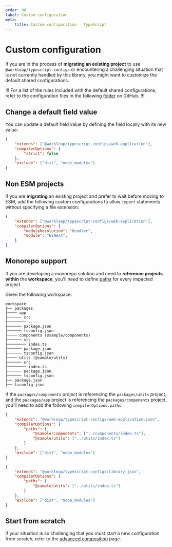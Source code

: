 ```yaml
---
order: 80
label: Custom configuration
meta:
    title: Custom configuration - TypeScript
---
```


# Custom configuration

If you are in the process of **migrating an existing project** to use `@workleap/typescript-configs` or encountering a challenging situation that is not currently handled by this library, you might want to customize the default shared configurations.

!!!
For a list of the rules included with the default shared configurations, refer to the configuration files in the following [folder](https://github.com/gsoft-inc/wl-web-configs/tree/main/packages/typescript-configs) on GitHub.
!!!

## Change a default field value

You can update a default field value by defining the field locally with its new value:

```json !#3-5 tsconfig.json
{
    "extends": ["@workleap/typescript-configs/web-application"],
    "compilerOptions": {
        "strict": false
    },
    "exclude": ["dist", "node_modules"]
}
```

## Non ESM projects

If you are **migrating** an existing project and prefer to wait before moving to ESM, add the following custom configurations to allow `import` statements without specifying a file extension:

```json !#3-6 tsconfig.json
{
    "extends": ["@workleap/typescript-configs/web-application"],
    "compilerOptions": {
        "moduleResolution": "Bundler",
        "module": "ESNext",
    }
}
```

## Monorepo support

If you are developing a monorepo solution and need to **reference projects within** the **workspace**, you'll need to define [paths](https://www.typescriptlang.org/tsconfig#compilerOptions) for every impacted project.

Given the following workspace:

``` !#3,8,13
workspace
├── packages
├──── app
├────── src
├──────── ...
├────── package.json
├────── tsconfig.json
├──── components (@sample/components)
├────── src
├──────── index.ts
├────── package.json
├────── tsconfig.json
├──── utils (@sample/utils)
├────── src
├──────── index.ts
├────── package.json
├────── tsconfig.json
├── package.json
├── tsconfig.json
```

If the `packages/components` project is referencing the `packages/utils` project, and the `packages/app` project is referencing the `packages/components` project, you'll need to add the following `compilerOptions.paths`:

```json !#4-7 packages/app/tsconfig.json
{
    "extends": "@workleap/typescript-configs/web-application.json",
    "compilerOptions": {
        "paths": {
            "@sample/components": ["../components/index.ts"],
            "@sample/utils": ["../utils/index.ts"]
        }
    },
    "exclude": ["dist", "node_modules"]
}
```

```json !#4-6 packages/components/tsconfig.json
{
    "extends": "@workleap/typescript-configs/library.json",
    "compilerOptions": {
        "paths": {
            "@sample/utils": ["../utils/index.ts"]
        }
    },
    "exclude": ["dist", "node_modules"]
}
```

## Start from scratch

If your situation is so challenging that you must start a new configuration from scratch, refer to the [advanced composition](advanced-composition.md) page.
